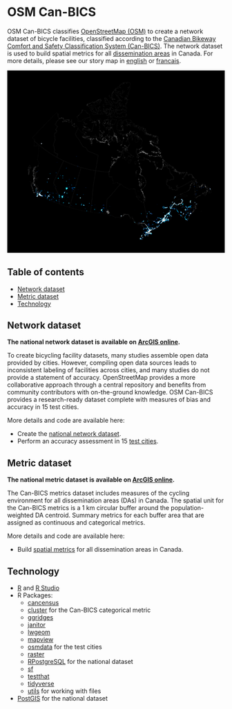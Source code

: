 # OSM Can-BICS
OSM Can-BICS classifies [OpenStreetMap (OSM)](https://www.openstreetmap.org/) to 
create a network dataset of bicycle facilities, classified according to the 
[Canadian Bikeway Comfort and Safety Classification System (Can-BICS)](https://www.canada.ca/en/public-health/services/reports-publications/health-promotion-chronic-disease-prevention-canada-research-policy-practice/vol-40-no-9-2020/canbics-classification-system-naming-convention-cycling-infrastructure.html). The network dataset is used to build 
spatial metrics for all 
[dissemination areas](https://www12.statcan.gc.ca/census-recensement/2011/ref/dict/geo021-eng.cfm) 
in Canada. For more details, please see our story map in 
[english](https://arcg.is/08y09r) or [francais](https://arcg.is/5q8bj).

![Bicycle infrastructure across Canada](figures/glow.png?raw=true "Bicycle facilities across Canada")

## Table of contents

* [Network dataset](#network-dataset)
* [Metric dataset](#metrics)
* [Technology](#technology)


## Network dataset
**The national network dataset is available on 
[ArcGIS online](https://arcg.is/0PyqOu).**

To create bicycling facility datasets, many studies assemble open data provided 
by cities. However, compiling open data sources leads to inconsistent labeling 
of facilities across cities, and many studies do not provide a statement of 
accuracy. OpenStreetMap provides a more collaborative approach through a central 
repository and benefits from community contributors with on-the-ground 
knowledge. OSM Can-BICS provides a research-ready dataset complete with measures 
of bias and accuracy in 15 test cities.

More details and code are available here:

* Create the [national network dataset](./code/national).
* Perform an accuracy assessment in 15 [test cities](./code/test_cities).

## Metric dataset
**The national metric dataset is available on 
[ArcGIS online](https://arcg.is/0eyGy9).**

The Can-BICS metrics dataset includes measures of the cycling environment for 
all dissemination areas (DAs) in Canada. The spatial unit for the Can-BICS 
metrics is a 1 km circular buffer around the population-weighted DA centroid. 
Summary metrics for each buffer area that are assigned as continuous and 
categorical metrics.

More details and code are available here:

* Build [spatial metrics](./code/metrics) for all dissemination areas in 
Canada.

## Technology

* [R](https://www.r-project.org/) and [R Studio](https://www.rstudio.com/)
* R Packages:
  * [cancensus](https://mountainmath.github.io/cancensus/index.html)
  * [cluster](https://cran.r-project.org/web/packages/cluster/cluster.pdf) for 
the Can-BICS categorical metric
  * [ggridges](https://www.rdocumentation.org/packages/ggridges/versions/0.5.3)
  * [janitor](https://www.rdocumentation.org/packages/janitor/versions/2.1.0)
  * [lwgeom](https://cran.r-project.org/web/packages/lwgeom/index.html)
  * [mapview](https://r-spatial.github.io/mapview/)
  * [osmdata](https://github.com/ropensci/osmdata) for the test cities
  * [raster](https://cran.r-project.org/web/packages/raster/index.html)
  * [RPostgreSQL](https://cran.r-project.org/web/packages/RPostgreSQL/index.html) 
for the national dataset
  * [sf](https://r-spatial.github.io/sf/)
  * [testthat](https://testthat.r-lib.org/)
  * [tidyverse](https://www.tidyverse.org/packages/)
  * [utils](https://cran.r-project.org/web/packages/R.utils/index.html) for 
  working with files
* [PostGIS](https://PostGIS.net/) for the national dataset
